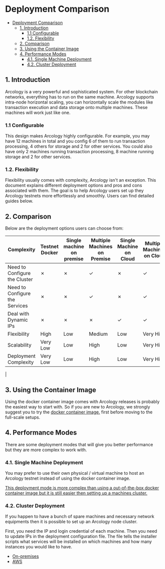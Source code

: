 # Deployment Comparison

- [Deployment Comparison](#deployment-comparison)
  - [1. Introduction](#1-introduction)
    - [1.1 Configurable](#11-configurable)
    - [1.2. Flexibility](#12-flexibility)
  - [2. Comparison](#2-comparison)
  - [3. Using the Container Image](#3-using-the-container-image)
  - [4. Performance Modes](#4-performance-modes)
    - [4.1. Single Machine Deployment](#41-single-machine-deployment)
    - [4.2. Cluster Deployment](#42-cluster-deployment)

## 1. Introduction

Arcology is a very powerful and sophisticated system. For other blockchain networks, everything has to run on the same machine. Arcology supports intra-node horizontal scaling, you can horizontally scale the modules like transaction execution and data storage onto multiple machines. These machines will work just like one.

### 1.1 Configurable

This design makes Arcology highly configurable. For example, you may have 12 machines in total and you config 6 of them to run transaction processing, 4 others for storage and 2 for other services. You could also have only 2 machines running transaction processing, 8 machine running storage and 2 for other services.

### 1.2. Flexibility

Flexibility usually comes with complexity, Arcology isn't an exception. This document explains different deployment options and pros and cons associated with them. The goal is to help Arcology users set up they Arcology testnets more effortlessly and smoothly. Users can find detailed guides below.

## 2. Comparison

Below are the deployment options users can choose from:

| Complexity   | Testnet Docker|Single machine on premise| Multiple Machines on Premise| Single Machine on Cloud|Multiple Machines on Cloud|
|---|---|---|---|---|---|
| Need to Configure the Cluster            |&cross; |&cross; |&check;| &cross;  |&check;  |
| Need to Configure the Services           |&cross; |&cross; |&check;| &cross;  |&check;  |
| Deal with Dynamic IPs                    |&cross; |&cross; |&cross;| &check;  |&check;  |
| Flexibility                              |High |Low     |Medium | Low      |Very High|
| Scalability                              |Very Low|Low     |High   | Low      |Very High|
| Deployment Complexity                  |Very Low|Low     |High   | Low      |Very High|
|

## 3. Using the Container Image

Using the docker container image comes with Arcology releases is probably the easiest way to start with. So if you are new to Arcology, we strongly suggest you to try the [docker container image.](./aio-docker.md) first before moving to the full-scale setups.

## 4. Performance Modes

There are some deployment modes that will give you better performance but they are more complex to work with.

### 4.1. Single Machine Deployment

You may prefer to use their own physical / virtual machine to host an Arcology testnet instead of using the docker container image.

[This deployment mode is more complex than using a out-of-the-box docker container image but it is still easier then setting up a machines cluster.](./single-machine.md) 

### 4.2. Cluster Deployment

If you happen to have a bunch of spare machines and necessary network equipments then it is possible to set up an Arcology node cluster.

First, you need the IP and login credential of each machine. Then you need to update IPs in the deployment configuration file. The file tells the installer scripts what services will be installed on which machines and how many instances you would like to have.

* [On-premises](https://github.com/arcology-network/deployment)
* [AWS](https://github.com/arcology-network/aws-ansible)




